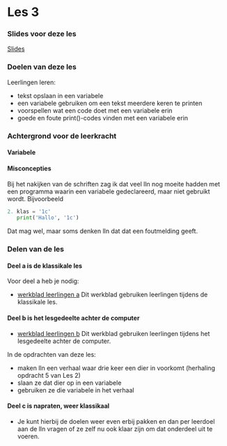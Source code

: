 # Les 3

### Slides voor deze les

[Slides](https://slides.com/felienne/pidk-m1-l3a#)

### Doelen van deze les

Leerlingen leren:
- tekst opslaan in een variabele
- een variabele gebruiken om een tekst meerdere keren te printen
- voorspellen wat een code doet met een variabele erin
- goede en foute print()-codes vinden met een variabele erin

### Achtergrond voor de leerkracht

#### Variabele

#### Misconcepties

Bij het nakijken van de schriften zag ik dat veel lln nog moeite hadden met een programma waarin een variabele gedeclareerd, maar niet gebruikt wordt.
Bijvoorbeeld

```python
2. klas = '1c'
   print('Hallo', '1c')
```

Dat mag wel, maar soms denken lln dat dat een foutmelding geeft.

### Delen van de les

#### Deel a is de klassikale les

Voor deel a heb je nodig:
* [werkblad leerlingen a](https://github.com/Felienne/Python_in_de_klas/blob/master/Module-Nederlands/Les%201/pidk-m1-l3a-werkblad.md) Dit werkblad gebruiken leerlingen tijdens de klassikale les.

#### Deel b is het lesgedeelte achter de computer

* [werkblad leerlingen b](pidk-m1-l3b-werkblad.md) Dit werkblad gebruiken leerlingen tijdens het lesgedeelte achter de computer.

In de opdrachten van deze les:
- maken lln een verhaal waar drie keer een dier in voorkomt (herhaling opdracht 5 van Les 2)
- slaan ze dat dier op in een variabele
- gebruiken ze die variabele in het verhaal


#### Deel c is napraten, weer klassikaal

* Je kunt hierbij de doelen weer even erbij pakken en dan per leerdoel aan de lln vragen of ze zelf nu ook klaar zijn om dat onderdeel uit te voeren.
